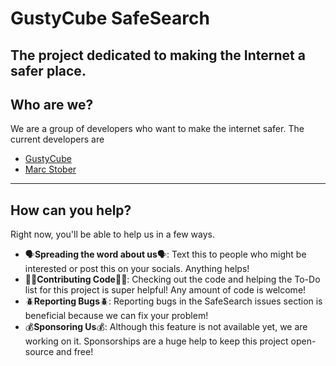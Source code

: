 # GustyCube SafeSearch
The project dedicated to making the Internet a safer place.
---
## Who are we?
We are a group of developers who want to make the internet safer. The current developers are
* [GustyCube](https://github.com/gustycube)
* [Marc Stober](https://github.com/marcstober)
---
## How can you help?
Right now, you'll be able to help us in a few ways. 
* 🗣<b>Spreading the word about us</b>🗣️: Text this to people who might be interested or post this on your socials. Anything helps!
* 👨‍💻<b>Contributing Code</b>👨‍💻: Checking out the code and helping the To-Do list for this project is super helpful! Any amount of code is welcome!
* 🪲<b>Reporting Bugs</b>🪲: Reporting bugs in the SafeSearch issues section is beneficial because we can fix your problem!
* 💰<b>Sponsoring Us</b>💰: Although this feature is not available yet, we are working on it. Sponsorships are a huge help to keep this project open-source and free!
